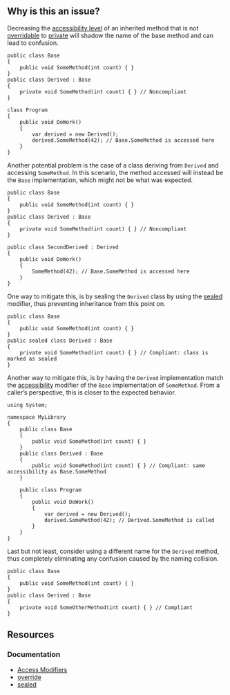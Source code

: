 ## Why is this an issue?
 
Decreasing the [accessibility
level](https://learn.microsoft.com/en-us/dotnet/csharp/programming-guide/classes-and-structs/access-modifiers) of an inherited method that is not [overridable](https://learn.microsoft.com/en-us/dotnet/csharp/language-reference/keywords/override) to [private](https://learn.microsoft.com/en-us/dotnet/csharp/language-reference/keywords/private) will shadow the name of the base method and can lead to confusion.

    public class Base
    {
        public void SomeMethod(int count) { }
    }
    public class Derived : Base
    {
        private void SomeMethod(int count) { } // Noncompliant
    }
    
    class Program
    {
        public void DoWork()
        {
            var derived = new Derived();
            derived.SomeMethod(42); // Base.SomeMethod is accessed here
        }
    }

Another potential problem is the case of a class deriving from `Derived` and accessing `SomeMethod`. In this scenario, the method accessed will instead be the `Base` implementation, which might not be what was expected.

    public class Base
    {
        public void SomeMethod(int count) { }
    }
    public class Derived : Base
    {
        private void SomeMethod(int count) { } // Noncompliant
    }
    
    public class SecondDerived : Derived
    {
        public void DoWork()
        {
            SomeMethod(42); // Base.SomeMethod is accessed here
        }
    }

One way to mitigate this, is by sealing the `Derived` class by using the [sealed](https://learn.microsoft.com/en-us/dotnet/csharp/language-reference/keywords/sealed) modifier, thus preventing inheritance from this point on.

    public class Base
    {
        public void SomeMethod(int count) { }
    }
    public sealed class Derived : Base
    {
        private void SomeMethod(int count) { } // Compliant: class is marked as sealed
    }

Another way to mitigate this, is by having the `Derived` implementation match the [accessibility](https://learn.microsoft.com/en-us/dotnet/csharp/programming-guide/classes-and-structs/access-modifiers) modifier of the `Base` implementation of `SomeMethod`. From a caller’s perspective, this is closer to the expected behavior.

    using System;
    
    namespace MyLibrary
    {
        public class Base
        {
            public void SomeMethod(int count) { }
        }
        public class Derived : Base
        {
            public void SomeMethod(int count) { } // Compliant: same accessibility as Base.SomeMethod
        }
    
        public class Program
        {
            public void DoWork()
            {
                var derived = new Derived();
                derived.SomeMethod(42); // Derived.SomeMethod is called
            }
        }
    }

Last but not least, consider using a different name for the `Derived` method, thus completely eliminating any confusion caused by the naming collision.

    public class Base
    {
        public void SomeMethod(int count) { }
    }
    public class Derived : Base
    {
        private void SomeOtherMethod(int count) { } // Compliant
    }

## Resources
 
### Documentation
 
- [Access Modifiers](https://learn.microsoft.com/en-us/dotnet/csharp/programming-guide/classes-and-structs/access-modifiers)
- [override](https://learn.microsoft.com/en-us/dotnet/csharp/language-reference/keywords/override)
- [sealed](https://learn.microsoft.com/en-us/dotnet/csharp/language-reference/keywords/sealed)